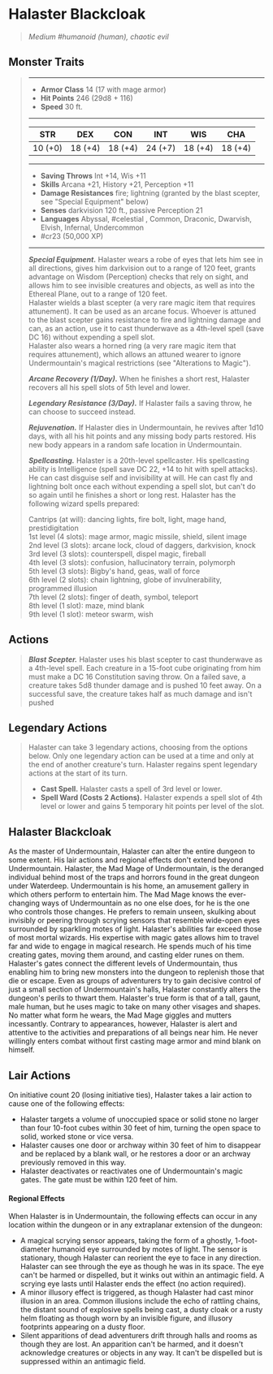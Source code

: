 # Halaster Blackcloak
>*Medium #humanoid (human), chaotic evil*
## Monster Traits
>___
>- **Armor Class** 14 (17 with mage armor)
>- **Hit Points** 246 (29d8 + 116)
>- **Speed** 30 ft.
>___
>|STR|DEX|CON|INT|WIS|CHA|
>|:---:|:---:|:---:|:---:|:---:|:---:|
>|10 (+0)|18 (+4)|18 (+4)|24 (+7)|18 (+4)|18 (+4)|
>___
>- **Saving Throws** Int +14, Wis +11
>- **Skills** Arcana +21, History +21, Perception +11
>- **Damage Resistances** fire; lightning (granted by the blast scepter, see "Special Equipment" below)
>- **Senses** darkvision 120 ft., passive Perception 21
>- **Languages** Abyssal, #celestial , Common, Draconic, Dwarvish, Elvish, Infernal, Undercommon
>- #cr23 (50,000 XP)
>___
>***Special Equipment.*** Halaster wears a robe of eyes that lets him see in all directions, gives him darkvision out to a range of 120 feet, grants advantage on Wisdom (Perception) checks that rely on sight, and allows him to see invisible creatures and objects, as well as into the Ethereal Plane, out to a range of 120 feet.  
>Halaster wields a blast scepter (a very rare magic item that requires attunement). It can be used as an arcane focus. Whoever is attuned to the blast scepter gains resistance to fire and lightning damage and can, as an action, use it to cast thunderwave as a 4th-level spell (save DC 16) without expending a spell slot.  
>Halaster also wears a horned ring (a very rare magic item that requires attunement), which allows an attuned wearer to ignore Undermountain's magical restrictions (see "Alterations to Magic").  
>
>***Arcane Recovery (1/Day).*** When he finishes a short rest, Halaster recovers all his spell slots of 5th level and lower.  
>
>***Legendary Resistance (3/Day).*** If Halaster fails a saving throw, he can choose to succeed instead.  
>
>***Rejuvenation.*** If Halaster dies in Undermountain, he revives after 1d10 days, with all his hit points and any missing body parts restored. His new body appears in a random safe location in Undermountain.  
>
>***Spellcasting.*** Halaster is a 20th-level spellcaster. His spellcasting ability is Intelligence (spell save DC 22, +14 to hit with spell attacks). He can cast disguise self and invisibility at will. He can cast fly and lightning bolt once each without expending a spell slot, but can't do so again until he finishes a short or long rest. Halaster has the following wizard spells prepared:  
>
>Cantrips (at will): dancing lights, fire bolt, light, mage hand, prestidigitation  
>1st level (4 slots): mage armor, magic missile, shield, silent image  
>2nd level (3 slots): arcane lock, cloud of daggers, darkvision, knock  
>3rd level (3 slots): counterspell, dispel magic, fireball  
>4th level (3 slots): confusion, hallucinatory terrain, polymorph  
>5th level (3 slots): Bigby's hand, geas, wall of force  
>6th level (2 slots): chain lightning, globe of invulnerability, programmed illusion  
>7th level (2 slots): finger of death, symbol, teleport  
>8th level (1 slot): maze, mind blank  
>9th level (1 slot): meteor swarm, wish  
>
## Actions
>***Blast Scepter.*** Halaster uses his blast scepter to cast thunderwave as a 4th-level spell. Each creature in a 15-foot cube originating from him must make a DC 16 Constitution saving throw. On a failed save, a creature takes 5d8 thunder damage and is pushed 10 feet away. On a successful save, the creature takes half as much damage and isn't pushed  
>
## Legendary Actions
>Halaster can take 3 legendary actions, choosing from the options below. Only one legendary action can be used at a time and only at the end of another creature's turn. Halaster regains spent legendary actions at the start of its turn.
>
>- **Cast Spell.** Halaster casts a spell of 3rd level or lower.
>- **Spell Ward (Costs 2 Actions).** Halaster expends a spell slot of 4th level or lower and gains 5 temporary hit points per level of the slot.
## Halaster Blackcloak
As the master of Undermountain, Halaster can alter the entire dungeon to some extent. His lair actions and regional effects don't extend beyond Undermountain.
Halaster, the Mad Mage of Undermountain, is the deranged individual behind most of the traps and horrors found in the great dungeon under Waterdeep. Undermountain is his home, an amusement gallery in which others perform to entertain him.
The Mad Mage knows the ever-changing ways of Undermountain as no one else does, for he is the one who controls those changes. He prefers to remain unseen, skulking about invisibly or peering through scrying sensors that resemble wide-open eyes surrounded by sparkling motes of light.
Halaster's abilities far exceed those of most mortal wizards. His expertise with magic gates allows him to travel far and wide to engage in magical research. He spends much of his time creating gates, moving them around, and casting elder runes on them. Halaster's gates connect the different levels of Undermountain, thus enabling him to bring new monsters into the dungeon to replenish those that die or escape. Even as groups of adventurers try to gain decisive control of just a small section of Undermountain's halls, Halaster constantly alters the dungeon's perils to thwart them.
Halaster's true form is that of a tall, gaunt, male human, but he uses magic to take on many other visages and shapes. No matter what form he wears, the Mad Mage giggles and mutters incessantly. Contrary to appearances, however, Halaster is alert and attentive to the activities and preparations of all beings near him. He never willingly enters combat without first casting mage armor and mind blank on himself.
## Lair Actions
On initiative count 20 (losing initiative ties), Halaster takes a lair action to cause one of the following effects:
- Halaster targets a volume of unoccupied space or solid stone no larger than four 10-foot cubes within 30 feet of him, turning the open space to solid, worked stone or vice versa.
- Halaster causes one door or archway within 30 feet of him to disappear and be replaced by a blank wall, or he restores a door or an archway previously removed in this way.
- Halaster deactivates or reactivates one of Undermountain's magic gates. The gate must be within 120 feet of him.
#### Regional Effects
When Halaster is in Undermountain, the following effects can occur in any location within the dungeon or in any extraplanar extension of the dungeon:
- A magical scrying sensor appears, taking the form of a ghostly, 1-foot-diameter humanoid eye surrounded by motes of light. The sensor is stationary, though Halaster can reorient the eye to face in any direction. Halaster can see through the eye as though he was in its space. The eye can't be harmed or dispelled, but it winks out within an antimagic field. A scrying eye lasts until Halaster ends the effect (no action required).
- A minor illusory effect is triggered, as though Halaster had cast minor illusion in an area. Common illusions include the echo of rattling chains, the distant sound of explosive spells being cast, a dusty cloak or a rusty helm floating as though worn by an invisible figure, and illusory footprints appearing on a dusty floor.
- Silent apparitions of dead adventurers drift through halls and rooms as though they are lost. An apparition can't be harmed, and it doesn't acknowledge creatures or objects in any way. It can't be dispelled but is suppressed within an antimagic field.